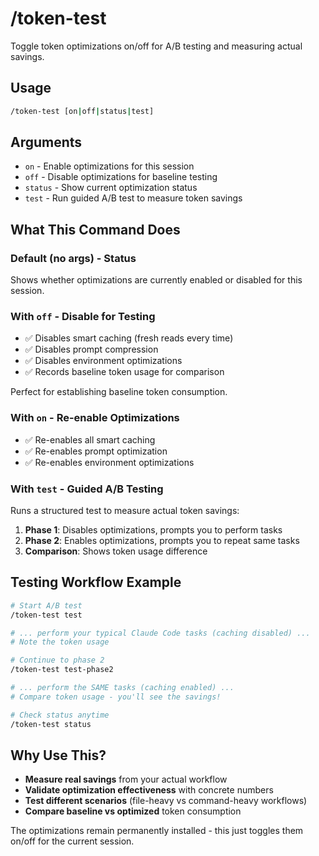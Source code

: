 # /token-test

Toggle token optimizations on/off for A/B testing and measuring actual savings.

## Usage
```bash
/token-test [on|off|status|test]
```

## Arguments
- `on` - Enable optimizations for this session
- `off` - Disable optimizations for baseline testing
- `status` - Show current optimization status
- `test` - Run guided A/B test to measure token savings

## What This Command Does

### Default (no args) - Status
Shows whether optimizations are currently enabled or disabled for this session.

### With `off` - Disable for Testing
- ✅ Disables smart caching (fresh reads every time)
- ✅ Disables prompt compression
- ✅ Disables environment optimizations
- ✅ Records baseline token usage for comparison

Perfect for establishing baseline token consumption.

### With `on` - Re-enable Optimizations
- ✅ Re-enables all smart caching
- ✅ Re-enables prompt optimization
- ✅ Re-enables environment optimizations

### With `test` - Guided A/B Testing
Runs a structured test to measure actual token savings:

1. **Phase 1**: Disables optimizations, prompts you to perform tasks
2. **Phase 2**: Enables optimizations, prompts you to repeat same tasks
3. **Comparison**: Shows token usage difference

## Testing Workflow Example

```bash
# Start A/B test
/token-test test

# ... perform your typical Claude Code tasks (caching disabled) ...
# Note the token usage

# Continue to phase 2
/token-test test-phase2

# ... perform the SAME tasks (caching enabled) ...
# Compare token usage - you'll see the savings!

# Check status anytime
/token-test status
```

## Why Use This?

- **Measure real savings** from your actual workflow
- **Validate optimization effectiveness** with concrete numbers
- **Test different scenarios** (file-heavy vs command-heavy workflows)
- **Compare baseline vs optimized** token consumption

The optimizations remain permanently installed - this just toggles them on/off for the current session.